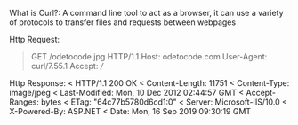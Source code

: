 What is Curl?:
A command line tool to act as a browser, it can use a variety of protocols to transfer files and requests between webpages

Http Request:
> GET /odetocode.jpg HTTP/1.1
> Host: odetocode.com
> User-Agent: curl/7.55.1
> Accept: */*

Http Response:
< HTTP/1.1 200 OK
< Content-Length: 11751
< Content-Type: image/jpeg
< Last-Modified: Mon, 10 Dec 2012 02:44:57 GMT
< Accept-Ranges: bytes
< ETag: "64c77b5780d6cd1:0"
< Server: Microsoft-IIS/10.0
< X-Powered-By: ASP.NET
< Date: Mon, 16 Sep 2019 09:30:19 GMT